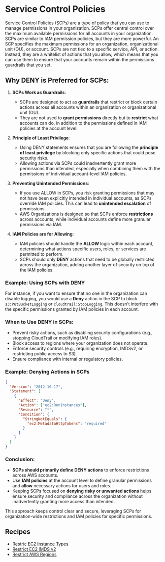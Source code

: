 # Service Control Policies

Service Control Policies (SCPs) are a type of policy that you can use to manage permissions in your organization. SCPs offer central control over the maximum available permissions for all accounts in your organization. SCPs are similar to IAM permission policies, but they are more powerful. An SCP specifies the maximum permissions for an organization, organizational unit (OU), or account. SCPs are not tied to a specific service, API, or action. Instead, they are a whitelist of actions that you allow, which means that you can use them to ensure that your accounts remain within the permissions guardrails that you set.

## Why DENY is Preferred for SCPs:

1. **SCPs Work as Guardrails**:

   - SCPs are designed to act as **guardrails** that restrict or block certain actions across all accounts within an organization or organizational unit (OU).
   - They are not used to **grant permissions** directly but to **restrict** what accounts can do, in addition to the permissions defined in IAM policies at the account level.

2. **Principle of Least Privilege**:

   - Using DENY statements ensures that you are following the **principle of least privilege** by blocking only specific actions that could pose security risks.
   - Allowing actions via SCPs could inadvertently grant more permissions than intended, especially when combining them with the permissions of individual account-level IAM policies.

3. **Preventing Unintended Permissions**:

   - If you use ALLOW in SCPs, you risk granting permissions that may not have been explicitly intended in individual accounts, as SCPs override IAM policies. This can lead to **unintended escalation** of permissions.
   - AWS Organizations is designed so that SCPs enforce **restrictions** across accounts, while individual accounts define more granular permissions via IAM.

4. **IAM Policies are for Allowing**:
   - IAM policies should handle the **ALLOW** logic within each account, determining what actions specific users, roles, or services are permitted to perform.
   - SCPs should only **DENY** actions that need to be globally restricted across the organization, adding another layer of security on top of the IAM policies.

### Example: Using SCPs with DENY

For instance, if you want to ensure that no one in the organization can disable logging, you would use a **Deny** action in the SCP to block `s3:PutBucketLogging` or `cloudtrail:StopLogging`. This doesn't interfere with the specific permissions granted by IAM policies in each account.

### When to Use DENY in SCPs:

- Prevent risky actions, such as disabling security configurations (e.g., stopping CloudTrail or modifying IAM roles).
- Block access to regions where your organization does not operate.
- Enforce security controls (e.g., requiring encryption, IMDSv2, or restricting public access to S3).
- Ensure compliance with internal or regulatory policies.

### Example: Denying Actions in SCPs

```json
{
  "Version": "2012-10-17",
  "Statement": [
    {
      "Effect": "Deny",
      "Action": ["ec2:RunInstances"],
      "Resource": "*",
      "Condition": {
        "StringNotEquals": {
          "ec2:MetadataHttpTokens": "required"
        }
      }
    }
  ]
}
```

### Conclusion:

- **SCPs should primarily define DENY actions** to enforce restrictions across AWS accounts.
- Use **IAM policies** at the account level to define granular permissions and **allow** necessary actions for users and roles.
- Keeping SCPs focused on **denying risky or unwanted actions** helps ensure security and compliance across the organization without inadvertently granting more access than intended.

This approach keeps control clear and secure, leveraging SCPs for organization-wide restrictions and IAM policies for specific permissions.

## Recipes

- [Restric EC2 Instance Types](recipes/restrict-ec2-instance-types.md)
- [Restrict EC2 IMDS v2](recipes/restrict-ec2-imds-v2.md)
- [Restrict AWS Regions](recipes/restrict-aws-regions.md)
